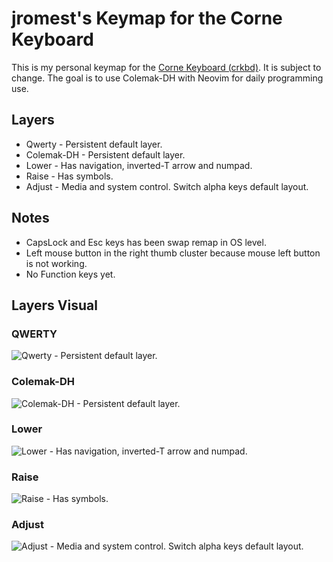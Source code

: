 # jromest's Keymap for the Corne Keyboard

This is my personal keymap for the [Corne Keyboard (crkbd)](https://github.com/foostan/crkbd). It is subject to change. The goal is to use Colemak-DH with Neovim for daily programming use.

## Layers

-   Qwerty - Persistent default layer.
-   Colemak-DH - Persistent default layer.
-   Lower - Has navigation, inverted-T arrow and numpad.
-   Raise - Has symbols.
-   Adjust - Media and system control. Switch alpha keys default layout.

## Notes

-   CapsLock and Esc keys has been swap remap in OS level.
-   Left mouse button in the right thumb cluster because mouse left button is not working.
-   No Function keys yet.

## Layers Visual

### QWERTY

![Qwerty - Persistent default layer.](https://i.imgur.com/unus2Oh.png)

### Colemak-DH

![Colemak-DH  - Persistent default layer.](https://i.imgur.com/cStL8Xt.png)

### Lower

![Lower - Has navigation, inverted-T arrow and numpad.](https://i.imgur.com/CrnV9Vg.png)

### Raise

![Raise - Has symbols.](https://i.imgur.com/kgRSFaK.png)

### Adjust

![Adjust - Media and system control. Switch alpha keys default layout.](https://i.imgur.com/xjsmdV3.png)
